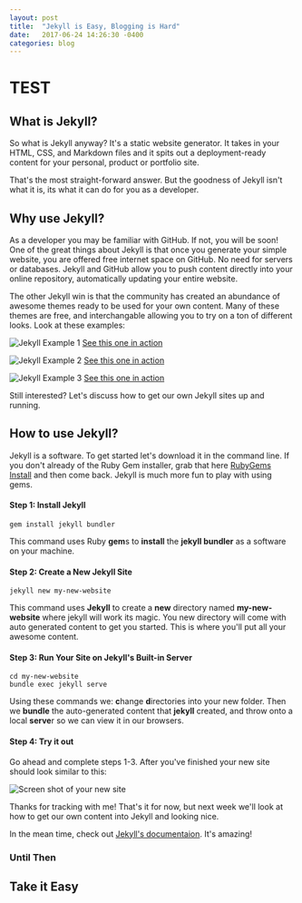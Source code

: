 ```yaml
---
layout: post
title:  "Jekyll is Easy, Blogging is Hard"
date:   2017-06-24 14:26:30 -0400
categories: blog
---
```

# TEST

## What is Jekyll?

So what is Jekyll anyway? It's a static website generator. It takes in your HTML, CSS, and Markdown files and it spits out a deployment-ready content for your personal, product or portfolio site.  

That's the most straight-forward answer. But the goodness of Jekyll isn't what it is, its what it can do for you as a developer.

## Why use Jekyll?

As a developer you may be familiar with GitHub. If not, you will be soon! One of the great things about Jekyll is that once you generate your simple website, you are offered free internet space on GitHub. No need for servers or databases. Jekyll and GitHub allow you to push content directly into your online repository, automatically updating your entire website.

The other Jekyll win is that the community has created an abundance of awesome themes ready to be used for your own content. Many of these themes are free, and interchangable allowing you to try on a ton of different looks. Look at these examples:

![Jekyll Example 1](http://xdesigns.net/wp-content/uploads/2016/04/w41Kgo3.jpg)
[See this one in action](http://thephuse.github.io/strange_case/)

![Jekyll Example 2](http://xdesigns.net/wp-content/uploads/2016/11/img_5829ccf728709-768x767.png)
[See this one in action](https://mmistakes.github.io/so-simple-theme/)

![Jekyll Example 3](http://xdesigns.net/wp-content/uploads/2016/04/Djui15f.jpg)
[See this one in action](http://themeforest.net/item/drava-multipurpose-theme-powered-by-jekyll/full_screen_preview/11383647?ref=gundoel007)

Still interested? Let's discuss how to get our own Jekyll sites up and running.

## How to use Jekyll?

Jekyll is a software. To get started let's download it in the command line. If you don't already of the Ruby Gem installer, grab that here [RubyGems Install](https://rubygems.org/pages/download) and then come back. Jekyll is much more fun to play with using gems.

#### Step 1: Install Jekyll

	gem install jekyll bundler

This command uses Ruby **gem**s to **install** the **jekyll bundler** as a software on your machine.

#### Step 2: Create a New Jekyll Site

	jekyll new my-new-website

This command uses **Jekyll** to create a **new** directory named **my-new-website** where jekyll will work its magic. You new directory will come with auto generated content to get you started. This is where you'll put all your awesome content.

#### Step 3: Run Your Site on Jekyll's Built-in Server

	cd my-new-website
	bundle exec jekyll serve

Using these commands we: **c**hange **d**irectories into your new folder. Then we **bundle** the auto-generated content that **jekyll** created, and throw onto a local **serve**r so we can view it in our browsers.

#### Step 4: Try it out

Go ahead and complete steps 1-3. After you've finished your new site should look similar to this:

![Screen shot of your new site](http://sitechop.com/images/posts/jekyll-guide/welcome.png)

Thanks for tracking with me! That's it for now, but next week we'll look at how to get our own content into Jekyll and looking nice.

In the mean time, check out [Jekyll's documentaion](https://jekyllrb.com/docs/home). It's amazing!

### Until Then

## Take it Easy
